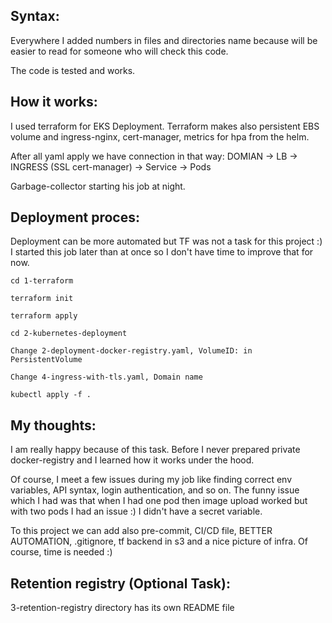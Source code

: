## Syntax:

Everywhere I added numbers in files and directories name because will be easier to read for someone who will check this code.

The code is tested and works.

## How it works:

I used terraform for EKS Deployment. Terraform makes also persistent EBS volume and ingress-nginx, cert-manager, metrics for hpa from the helm.

After all yaml apply we have connection in that way: DOMIAN -> LB -> INGRESS (SSL cert-manager) -> Service -> Pods

Garbage-collector starting his job at night.

## Deployment proces:

Deployment can be more automated but TF was not a task for this project :) I started this job later than at once so I don't have time to improve that for now.

`cd 1-terraform`

`terraform init`

`terraform apply`

`cd 2-kubernetes-deployment`

`Change 2-deployment-docker-registry.yaml, VolumeID: in PersistentVolume`

`Change 4-ingress-with-tls.yaml, Domain name`

`kubectl apply -f .`

## My thoughts:

I am really happy because of this task. Before I never prepared private docker-registry and I learned how it works under the hood.

Of course, I meet a few issues during my job like finding correct env variables, API syntax, login authentication, and so on. The funny issue which I had was that when I had one pod then image upload worked but with two pods I had an issue :) I didn't have a secret variable.

To this project we can add also pre-commit, CI/CD file, BETTER AUTOMATION, .gitignore, tf backend in s3 and a nice picture of infra. Of course, time is needed :)

## Retention registry (Optional Task):

3-retention-registry directory has its own README file

